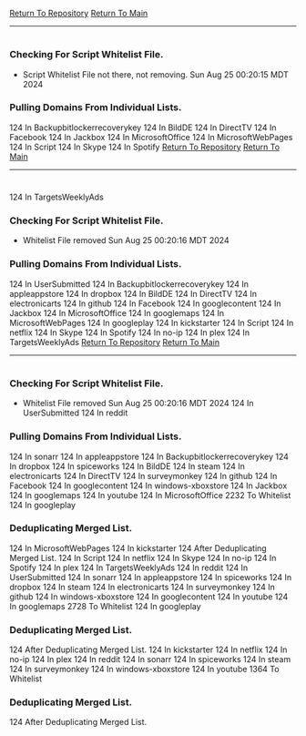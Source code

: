 [Return To Repository](https://github.com/DigitalWarrior/piholeparser/)
[Return To Main](https://github.com/DigitalWarrior/piholeparser/blob/master/RecentRunLogs/Mainlog.md)
____________________________________
# 
### Checking For Script Whitelist File.
* Script Whitelist File not there, not removing. Sun Aug 25 00:20:15 MDT 2024
### Pulling Domains From Individual Lists.
124 In Backupbitlockerrecoverykey
124 In BildDE
124 In DirectTV
124 In Facebook
124 In Jackbox
124 In MicrosoftOffice
124 In MicrosoftWebPages
124 In Script
124 In Skype
124 In Spotify
[Return To Repository](https://github.com/DigitalWarrior/piholeparser/)
[Return To Main](https://github.com/DigitalWarrior/piholeparser/blob/master/RecentRunLogs/Mainlog.md)
____________________________________
# 
124 In TargetsWeeklyAds
### Checking For Script Whitelist File.
* Whitelist File removed Sun Aug 25 00:20:16 MDT 2024
### Pulling Domains From Individual Lists.
124 In UserSubmitted
124 In Backupbitlockerrecoverykey
124 In appleappstore
124 In dropbox
124 In BildDE
124 In DirectTV
124 In electronicarts
124 In github
124 In Facebook
124 In googlecontent
124 In Jackbox
124 In MicrosoftOffice
124 In googlemaps
124 In MicrosoftWebPages
124 In googleplay
124 In kickstarter
124 In Script
124 In netflix
124 In Skype
124 In Spotify
124 In no-ip
124 In plex
124 In TargetsWeeklyAds
[Return To Repository](https://github.com/DigitalWarrior/piholeparser/)
[Return To Main](https://github.com/DigitalWarrior/piholeparser/blob/master/RecentRunLogs/Mainlog.md)
____________________________________
# 
### Checking For Script Whitelist File.
* Whitelist File removed Sun Aug 25 00:20:16 MDT 2024
124 In UserSubmitted
124 In reddit
### Pulling Domains From Individual Lists.
124 In sonarr
124 In appleappstore
124 In Backupbitlockerrecoverykey
124 In dropbox
124 In spiceworks
124 In BildDE
124 In steam
124 In electronicarts
124 In DirectTV
124 In surveymonkey
124 In github
124 In Facebook
124 In googlecontent
124 In windows-xboxstore
124 In Jackbox
124 In googlemaps
124 In youtube
124 In MicrosoftOffice
2232 To Whitelist
124 In googleplay
### Deduplicating Merged List.
124 In MicrosoftWebPages
124 In kickstarter
124 After Deduplicating Merged List.
124 In Script
124 In netflix
124 In Skype
124 In no-ip
124 In Spotify
124 In plex
124 In TargetsWeeklyAds
124 In reddit
124 In UserSubmitted
124 In sonarr
124 In appleappstore
124 In spiceworks
124 In dropbox
124 In steam
124 In electronicarts
124 In surveymonkey
124 In github
124 In windows-xboxstore
124 In googlecontent
124 In youtube
124 In googlemaps
2728 To Whitelist
124 In googleplay
### Deduplicating Merged List.
124 After Deduplicating Merged List.
124 In kickstarter
124 In netflix
124 In no-ip
124 In plex
124 In reddit
124 In sonarr
124 In spiceworks
124 In steam
124 In surveymonkey
124 In windows-xboxstore
124 In youtube
1364 To Whitelist
### Deduplicating Merged List.
124 After Deduplicating Merged List.
